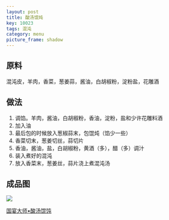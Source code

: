 ```yaml
---
layout: post
title: 酸汤馄炖
key: 10023
tags: 混沌
category: menu
picture_frame: shadow
---
```


## 原料

混沌皮，羊肉，香菜，葱姜蒜，酱油，白胡椒粉，淀粉盐，花雕酒
<!--more-->

## 做法

1. 调馅。羊肉，酱油，白胡椒粉，香油，淀粉，盐和少许花雕料酒
2. 加入油
2. 最后包的时候放入葱椒蒜末，包馄炖（馅少一些）
3. 香菜切末，葱姜切丝，蒜切片
4. 香油，酱油，盐，白胡椒粉，黄酒（多），醋（多）调汁
5. 装入煮好的混沌
6. 放入香菜末，葱姜丝，蒜片浇上煮混沌汤



## 成品图

![](<https://s3-us-west-1.amazonaws.com/menchi.xyz/%E9%85%B8%E6%B1%A4%E9%A6%84%E7%82%96.jpg>)


[国宴大师•酸汤馄饨](https://www.youtube.com/watch?v=OdDovH6rFfU)